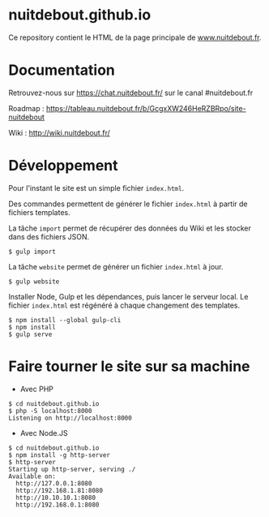 # nuitdebout.github.io

Ce repository contient le HTML de la page principale de www.nuitdebout.fr.

# Documentation

Retrouvez-nous sur https://chat.nuitdebout.fr/ sur le canal #nuitdebout.fr

Roadmap : https://tableau.nuitdebout.fr/b/GcgxXW246HeRZBRpo/site-nuitdebout

Wiki : http://wiki.nuitdebout.fr/

# Développement

Pour l'instant le site est un simple fichier `index.html`.

Des commandes permettent de générer le fichier `index.html` à partir de fichiers templates.

La tâche `import` permet de récupérer des données du Wiki et les stocker dans des fichiers JSON.

```
$ gulp import
```

La tâche `website` permet de générer un fichier `index.html` à jour.

```
$ gulp website
```

Installer Node, Gulp et les dépendances, puis lancer le serveur local.
Le fichier `index.html` est régénéré à chaque changement des templates.

```
$ npm install --global gulp-cli
$ npm install
$ gulp serve
```

# Faire tourner le site sur sa machine

- Avec PHP

```
$ cd nuitdebout.github.io
$ php -S localhost:8000
Listening on http://localhost:8000
```

- Avec Node.JS

```
$ cd nuitdebout.github.io
$ npm install -g http-server
$ http-server
Starting up http-server, serving ./
Available on:
  http://127.0.0.1:8080
  http://192.168.1.81:8080
  http://10.10.10.1:8080
  http://192.168.0.1:8080
```

